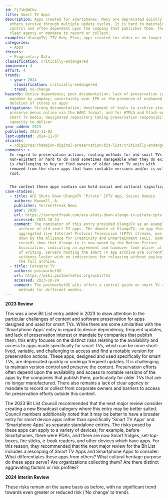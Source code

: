 ```yaml
---
id: Fj7shQWCkv
title: Smart TV Apps
description: Apps created for smartphones. Many are deprecated quickly but
  others survive through multiple update cycles. It is hard to maintain version
  control and often dependent upon the company that publishes them. There is no
  clear agency or mandate to record or collect.
examples: UlangoTV; ITV Hub; Plex; apps created for older or no longer manufactured TVs
categories:
  - Apps
threats:
  - Proprietary Data
classification: critically-endangered
imminence: 4
effort: 4
trends:
  - year: 2024
    classification: critically-endangered
    trend: no-change
hazards: Device dependence; poor documentation; lack of preservation interest or
  mandate by company; uncertainty over IPR or the presence of orphaned works;
  deletion of stores or apps
mitigations: Strong documentation; development of tools to archive stores and
  preserve menus online via the WARC format, and for HTML5 and Flash-only based
  smart TV media; designated repository taking preservation responsibility and
  capacity to deliver
year-added: 2023
published: 2023-11-02
last-updated: 2024-11-07
aliases:
  - /digipres/champion-digital-preservation/bit-list/critically-endangered/bitlist-smart-tv-apps
comments: >-
  In regard to preservation actions, rooting methods for old smart TVs are often
  non-existent or hard to do (and sometimes manageable when they do exist); it
  is challenging to buy or find owners of older smart TV units with
  removed-from-the-store apps that have rootable versions and/or is willing to
  root.


  The content these apps contain can hold social and cultural significance; they can provide a history of television, entertainment, and exclusive or unique content only made available through the apps specifically designed for smart TVs. Although there is a small community of people interested in old smart TVs and a bigger one focused on new ones too, in the future, when the technologies become even more obsolete, there will be researchers and others interested in looking back at Smart TVs as a piece of the history of entertainment and even culture.
case-studies:
  - title: ACE Shuts Down UlangoTV ‘Pirate’ IPTV App, Seizes Domain
    authors: Maxwell, A.
    publisher: TorrentFreak News
    year: 2020
    url: https://torrentfreak.com/ace-shuts-down-ulango-tv-pirate-iptv-app-seizes-domain-200113/
    accessed: 2023-10-24
    comment: The nominator of this entry provided UlangoTV as an example of an
      archive of old smart TV apps. The domain of UlangoTV, an app that
      aggregated live Internet Protocol Television (IPTV) streams, was taken
      down by the Alliance for Creativity and Entertainment (ACE). Domain
      records show that Ulango.tv is now owned by the Motion Picture
      Association, indicating an agreement and handover took place; at the time
      of writing, servers hosting the smart TV app archive are currently in an
      evidence locker with no indications for releasing without paying to get
      the full archive.
  - title: Category:TV
    authors: postmarketOS
    url: https://wiki.postmarketos.org/wiki/TVs
    accessed: 2023-10-24
    comment: The postmarketOS wiki offers a central guide on smart TV rooting
      methods for different models.
---
```

**2023 Review**

This was a new Bit List entry added in 2023 to draw attention to the particular challenges of content and software preservation for apps designed and used for smart TVs. While there are some similarities with the ‘Smartphone Apps’ entry in regard to device dependency, frequent updates, and lack of preservation interest or mandate by companies that publish them, this entry focuses on the distinct risks relating to the availability and access to apps made specifically for smart TVs, which can be more short-lived, variable, and challenging to access and find a rootable version for preservation actions. These apps, designed and used specifically for smart TVs, are deprecated quickly or undergo frequent updates. It is challenging to maintain version control and preserve the content. Preservation efforts often depend upon the availability and access to rootable versions of the apps by the companies that publish them, particularly for older TVs that are no longer manufactured. There also remains a lack of clear agency or mandate to record or collect from corporate owners and barriers to access for preservation efforts outside this context.

The 2023 Bit List Council recommended that the next major review consider creating a new Broadcast category where this entry may be better suited. Council members additionally noted that it may be better to have a broader entry for smart device apps rather than specifically ‘Smart TV Apps’ and ‘Smartphone Apps’ as separate standalone entries. The risks posed by these apps can apply to a variety of devices; for example, before Smartphones, there were PDAs, and there are now Smart fridges, set-top-boxes, fire sticks, e-book readers, and other devices which have apps. For this reason, they recommended that the next major review for the Bit List includes a rescoping of Smart TV Apps and Smartphone Apps to consider: What differentiates these apps from others? What cultural heritage purpose do these apps serve? Are organizations collecting them? Are there distinct aggravating factors or risk profiles?

**2024 Interim Review**

These risks remain on the same basis as before, with no significant trend towards even greater or reduced risk (‘No change’ to trend).
